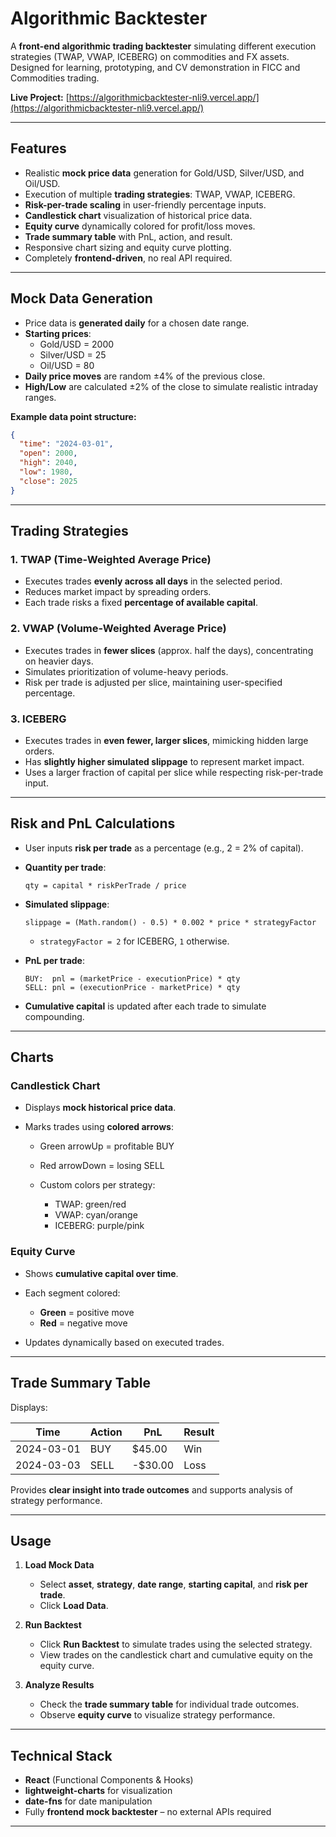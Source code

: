 
# Algorithmic Backtester

A **front-end algorithmic trading backtester** simulating different execution strategies (TWAP, VWAP, ICEBERG) on commodities and FX assets. Designed for learning, prototyping, and CV demonstration in FICC and Commodities trading.

**Live Project:** [https://algorithmicbacktester-nli9.vercel.app/](https://algorithmicbacktester-nli9.vercel.app/)

---

## Features

- Realistic **mock price data** generation for Gold/USD, Silver/USD, and Oil/USD.
- Execution of multiple **trading strategies**: TWAP, VWAP, ICEBERG.
- **Risk-per-trade scaling** in user-friendly percentage inputs.
- **Candlestick chart** visualization of historical price data.
- **Equity curve** dynamically colored for profit/loss moves.
- **Trade summary table** with PnL, action, and result.
- Responsive chart sizing and equity curve plotting.
- Completely **frontend-driven**, no real API required.

---

## Mock Data Generation

- Price data is **generated daily** for a chosen date range.
- **Starting prices**:  
  - Gold/USD = 2000  
  - Silver/USD = 25  
  - Oil/USD = 80
- **Daily price moves** are random ±4% of the previous close.  
- **High/Low** are calculated ±2% of the close to simulate realistic intraday ranges.  

**Example data point structure:**

```json
{
  "time": "2024-03-01",
  "open": 2000,
  "high": 2040,
  "low": 1980,
  "close": 2025
}
````

---

## Trading Strategies

### 1. TWAP (Time-Weighted Average Price)

* Executes trades **evenly across all days** in the selected period.
* Reduces market impact by spreading orders.
* Each trade risks a fixed **percentage of available capital**.

### 2. VWAP (Volume-Weighted Average Price)

* Executes trades in **fewer slices** (approx. half the days), concentrating on heavier days.
* Simulates prioritization of volume-heavy periods.
* Risk per trade is adjusted per slice, maintaining user-specified percentage.

### 3. ICEBERG

* Executes trades in **even fewer, larger slices**, mimicking hidden large orders.
* Has **slightly higher simulated slippage** to represent market impact.
* Uses a larger fraction of capital per slice while respecting risk-per-trade input.

---

## Risk and PnL Calculations

* User inputs **risk per trade** as a percentage (e.g., 2 = 2% of capital).
* **Quantity per trade**:

  ```
  qty = capital * riskPerTrade / price
  ```
* **Simulated slippage**:

  ```
  slippage = (Math.random() - 0.5) * 0.002 * price * strategyFactor
  ```

  * `strategyFactor = 2` for ICEBERG, `1` otherwise.
* **PnL per trade**:

  ```
  BUY:  pnl = (marketPrice - executionPrice) * qty
  SELL: pnl = (executionPrice - marketPrice) * qty
  ```
* **Cumulative capital** is updated after each trade to simulate compounding.

---

## Charts

### Candlestick Chart

* Displays **mock historical price data**.
* Marks trades using **colored arrows**:

  * Green arrowUp = profitable BUY
  * Red arrowDown = losing SELL
  * Custom colors per strategy:

    * TWAP: green/red
    * VWAP: cyan/orange
    * ICEBERG: purple/pink

### Equity Curve

* Shows **cumulative capital over time**.
* Each segment colored:

  * **Green** = positive move
  * **Red** = negative move
* Updates dynamically based on executed trades.

---

## Trade Summary Table

Displays:

| Time       | Action | PnL      | Result |
| ---------- | ------ | -------- | ------ |
| 2024-03-01 | BUY    | \$45.00  | Win    |
| 2024-03-03 | SELL   | -\$30.00 | Loss   |

Provides **clear insight into trade outcomes** and supports analysis of strategy performance.

---

## Usage

1. **Load Mock Data**

   * Select **asset**, **strategy**, **date range**, **starting capital**, and **risk per trade**.
   * Click **Load Data**.

2. **Run Backtest**

   * Click **Run Backtest** to simulate trades using the selected strategy.
   * View trades on the candlestick chart and cumulative equity on the equity curve.

3. **Analyze Results**

   * Check the **trade summary table** for individual trade outcomes.
   * Observe **equity curve** to visualize strategy performance.

---

## Technical Stack

* **React** (Functional Components & Hooks)
* **lightweight-charts** for visualization
* **date-fns** for date manipulation
* Fully **frontend mock backtester** – no external APIs required

---

